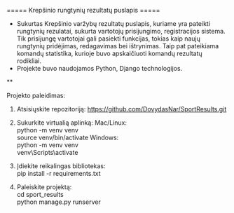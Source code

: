 ===== Krepšinio rungtynių rezultatų puslapis =====

* Sukurtas Krepšinio varžybų rezultatų puslapis, kuriame yra pateikti rungtynių rezulatai, sukurta vartotojų prisijungimo, registracijos sistema. Tik prisijungę vartotojai gali pasiekti funkcijas, tokias kaip naujų rungtynių pridėjimas, redagavimas bei ištrynimas. Taip pat pateikiama komandų statistika, kurioje buvo apskaičiuoti komandų rezultatų rodikliai.
* Projekte buvo naudojamos Python, Django technologijos.

**

Projekto paleidimas:

1. Atsisiųskite repozitoriją:
https://github.com/DovydasNar/SportResults.git

2. Sukurkite virtualią aplinką:
Mac/Linux: <br>
python -m venv venv <br>
source venv/bin/activate
Windows: <br>
python -m venv venv <br>
venv\Scripts\activate

3. Įdiekite reikalingas bibliotekas: <br>
pip install -r requirements.txt

4. Paleiskite projektą: <br>
cd sport_results <br>
python manage.py runserver